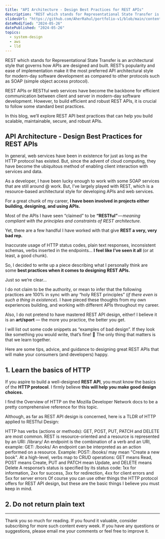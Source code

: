 ```yaml
---
title: "API Architecture - Design Best Practices for REST APIs"
description: "REST which stands for Representational State Transfer is an architectural style that governs how APIs are designed and built. REST’s popularity and ease of implementation make it the most preferred API architectural style for modern-day software development as compared to other protocols such as SOAP (simple object access protocol). REST APIs or RESTful web services have become the backbone for efficient communication between client and server in modern-day software development. However, to build efficient and robust REST APIs, it is crucial to follow some standard best practices. In this blog, we’ll explore REST API best practices that can help you build scalable, maintainable, secure, and robust APIs."
slidesUrl: "https://github.com/AherRahul/portfolio-v1/blob/main/content/articles/api-architecture.md"
dateModified: "2024-05-26"
datePublished: "2024-05-26"
topics:
  - system-design
  - aws
  - lld
---
```


REST which stands for Representational State Transfer is an architectural style that governs how APIs are designed and built. REST’s popularity and ease of implementation make it the most preferred API architectural style for modern-day software development as compared to other protocols such as SOAP (simple object access protocol).

REST APIs or RESTful web services have become the backbone for efficient communication between client and server in modern-day software development. However, to build efficient and robust REST APIs, it is crucial to follow some standard best practices.

In this blog, we’ll explore REST API best practices that can help you build scalable, maintainable, secure, and robust APIs.


## API Architecture - Design Best Practices for REST APIs

In general, web services have been in existence for just as long as the HTTP protocol has existed. But, since the advent of cloud computing, they have become the ubiquitous method of enabling client interaction with services and data.

As a developer, I have been lucky enough to work with some SOAP services that are still around @ work. But, I’ve largely played with REST, which is a resource-based architectural style for developing APIs and web services.

For a great chunk of my career, **I have been involved in projects either building, designing, and using APIs.**

Most of the APIs I have seen “claimed” to be **“RESTful”** — _meaning compliant with the principles and constraints of REST architecture_.

Yet, there are a few handful I have worked with that give **REST a very, very bad rep.**

Inaccurate usage of HTTP status codes, plain text responses, inconsistent schemas, verbs inserted in the endpoints… **I feel like I’ve seen it all** (or at least, a good chunk).

So, I decided to write up a piece describing what I personally think are some **best practices when it comes to designing REST APIs.**

Just so we’re clear…

I do not claim to be the authority, or mean to infer that the following practices are 100% in sync with any “holy REST principles” (_if there even is such a thing in existence_). I have pieced these thoughts from my own experiences building, and working with different APIs throughout my career.

Also, I do not pretend to have mastered REST API design, either! I believe it is an **art/sport** — the more you practice, the better you get.

I will list out some code snippets as “examples of bad design”. If they look like something you would write, that’s fine! 🙂 The only thing that matters is that we learn together.

Here are some tips, advice, and guidance to designing great REST APIs that will make your consumers (and developers) happy.



## 1. Learn the basics of HTTP

If you aspire to build a well-designed **REST API**, you must know the basics of the **HTTP protocol**. I firmly believe **this will help you make good design choices.**

I find the Overview of HTTP on the Mozilla Developer Network docs to be a pretty comprehensive reference for this topic.

Although, as far as REST API design is concerned, here is a TLDR of HTTP applied to RESTful Design:

HTTP has verbs (actions or methods): GET, POST, PUT, PATCH and DELETE are most common.
REST is resource-oriented and a resource is represented by an URI: /library/
An endpoint is the combination of a verb and an URI, example: GET: /books/
An endpoint can be interpreted as an action performed on a resource. Example: POST: /books/ may mean "Create a new book".
At a high-level, verbs map to CRUD operations: GET means Read, POST means Create, PUT and PATCH mean Update, and DELETE means Delete
A response’s status is specified by its status code: 1xx for information, 2xx for success, 3xx for redirection, 4xx for client errors and 5xx for server errors
Of course you can use other things the HTTP protocol offers for REST API design, but these are the basic things I believe you must keep in mind.

## 2. Do not return plain text


























---

Thank you so much for reading. If you found it valuable, consider subscribing for more such content every week. If you have any questions or suggestions, please email me your comments or feel free to improve it.

